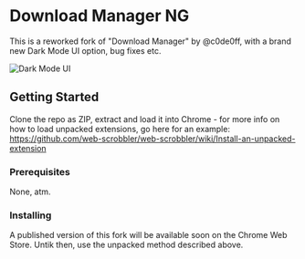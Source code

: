 # Download Manager NG

This is a reworked fork of "Download Manager" by @c0de0ff, with a brand new Dark Mode UI option, bug fixes etc. 

![Dark Mode UI](https://i.imgur.com/mWX9TTj.png)

## Getting Started

Clone the repo as ZIP, extract and load it into Chrome - for more info on how to load unpacked extensions, go here for an example: https://github.com/web-scrobbler/web-scrobbler/wiki/Install-an-unpacked-extension

### Prerequisites

None, atm.

### Installing

A published version of this fork will be available soon on the Chrome Web Store. Untik then, use the unpacked method described above.
